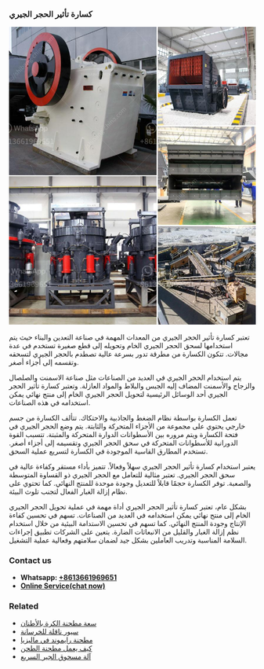 <h3>كسارة تأثير الحجر الجيري</h3><img src='1701853111.jpg' alt=''><p>تعتبر كسارة تأثير الحجر الجيري من المعدات المهمة في صناعة التعدين والبناء حيث يتم استخدامها لسحق الحجر الجيري الخام وتحويله إلى قطع صغيرة تستخدم في عدة مجالات. تتكون الكسارة من مطرقة تدور بسرعة عالية تصطدم بالحجر الجيري لتسحقه وتقسمه إلى أجزاء أصغر.</p><p>يتم استخدام الحجر الجيري في العديد من الصناعات مثل صناعة الاسمنت والصلصال والزجاج والأسمنت المضاف إليه الجبس والبلاط والمواد العازلة. وتعتبر كسارة تأثير الحجر الجيري أحد الوسائل الرئيسية لتحويل الحجر الجيري الخام إلى منتج نهائي يمكن استخدامه في هذه الصناعات.</p><p>تعمل الكسارة بواسطة نظام الضغط والجاذبية والاحتكاك. تتألف الكسارة من جسم خارجي يحتوي على مجموعة من الأجزاء المتحركة والثابتة. يتم وضع الحجر الجيري في فتحة الكسارة ويتم مروره بين الأسطوانات الدوارة المتحركة والمثبتة. تتسبب القوة الدورانية للأسطوانات المتحركة في سحق الحجر الجيري وتقسيمه إلى أجزاء أصغر. تستخدم المطارق القاسية الموجودة في الكسارة لتسريع عملية السحق.</p><p>يعتبر استخدام كسارة تأثير الحجر الجيري سهلاً وفعالاً. تتميز بأداء مستقر وكفاءة عالية في سحق الحجر الجيري. تعتبر مثالية للتعامل مع الحجر الجيري ذو القساوة المتوسطة والصعبة. توفر الكسارة حجمًا قابلاً للتعديل وجودة موحدة للمنتج النهائي. كما تحتوي على نظام إزالة الغبار الفعال لتجنب تلوث البيئة.</p><p>بشكل عام، تعتبر كسارة تأثير الحجر الجيري أداة مهمة في عملية تحويل الحجر الجيري الخام إلى منتج نهائي يمكن استخدامه في العديد من الصناعات. تسهم في تحسين كفاءة الإنتاج وجودة المنتج النهائي. كما تسهم في تحسين الاستدامة البيئية من خلال استخدام نظم إزالة الغبار والقليل من الانبعاثات الضارة. يتعين على الشركات تطبيق إجراءات السلامة المناسبة وتدريب العاملين بشكل جيد لضمان سلامتهم وفعالية عملية التشغيل.</p><h3>Contact us</h3><ul><li><strong>Whatsapp:&nbsp;<a href="https://wa.me/8613661969651">+8613661969651</a></strong></li><li><a href="https://swt.shibang-china.com/?git&amp;zhl&amp;كسارة تأثير الحجر الجيري"><strong>Online Service(chat now)</strong></a></li></ul><h3>Related</h3><ul><li><a href='سعة مطحنة الكرة بالأطنان.md'>سعة مطحنة الكرة بالأطنان</a></li><li><a href='سيور ناقلة للخرسانة.md'>سيور ناقلة للخرسانة</a></li><li><a href='مطحنة رايموند في ماليزيا.md'>مطحنة رايموند في ماليزيا</a></li><li><a href='كيف يعمل مطحنة الطحن.md'>كيف يعمل مطحنة الطحن</a></li><li><a href='آلة مسحوق الجير السريع.md'>آلة مسحوق الجير السريع</a></li></ul>